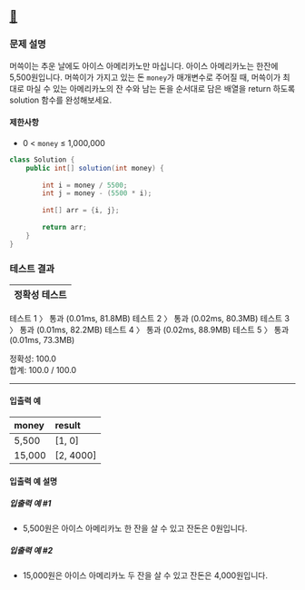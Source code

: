 ## [:link:](https://school.programmers.co.kr/learn/courses/30/lessons/120819)


### 문제 설명
머쓱이는 추운 날에도 아이스 아메리카노만 마십니다. 아이스 아메리카노는 한잔에 5,500원입니다. 머쓱이가 가지고 있는 돈 `money`가 매개변수로 주어질 때, 머쓱이가 최대로 마실 수 있는 아메리카노의 잔 수와 남는 돈을 순서대로 담은 배열을 return 하도록 solution 함수를 완성해보세요.
#### 제한사항
- 0 < `money` ≤ 1,000,000
&nbsp;
```java
class Solution {
    public int[] solution(int money) {
        
        int i = money / 5500;
        int j = money - (5500 * i);
        
        int[] arr = {i, j};
        
        return arr;
    }
}
```
### 테스트 결과

|정확성  테스트|
|--|
테스트 1 〉	통과 (0.01ms, 81.8MB)
테스트 2 〉	통과 (0.02ms, 80.3MB)
테스트 3 〉	통과 (0.01ms, 82.2MB)
테스트 4 〉	통과 (0.02ms, 88.9MB)
테스트 5 〉	통과 (0.01ms, 73.3MB)

정확성: 100.0   
합계: 100.0 / 100.0

---

#### 입출력 예
money|result
:--|:--
5,500|[1, 0]
15,000|[2, 4000]

#### 입출력 예 설명
##### 입출력 예 #1
- 5,500원은 아이스 아메리카노 한 잔을 살 수 있고 잔돈은 0원입니다.
##### 입출력 예 #2
- 15,000원은 아이스 아메리카노 두 잔을 살 수 있고 잔돈은 4,000원입니다.
